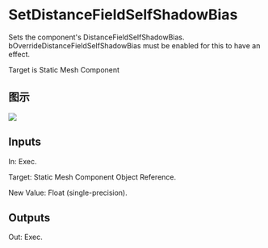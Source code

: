 # SetDistanceFieldSelfShadowBias

Sets the component's DistanceFieldSelfShadowBias. bOverrideDistanceFieldSelfShadowBias must be enabled for this to have an effect.

Target is Static Mesh Component

## 图示

![]($-20221218-20370183.png)

## Inputs

In: Exec.

Target: Static Mesh Component Object Reference.

New Value: Float (single-precision).  

## Outputs

Out: Exec.

